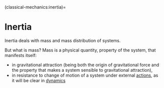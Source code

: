(classical-mechanics:inertia)=
# Inertia

Inertia deals with mass and mass distribution of systems.

But what is mass? Mass is a physical quantity, property of the system, that manifests itself:
- in gravitational attraction (being both the origin of gravitational force and the property that makes a system sensible to gravitational attraction),
- in resistance to change of motion of a system under external [actions](classical-mechanics:dynamics), as it will be clear in [dynamics](classical-mechanics:dynamics)

